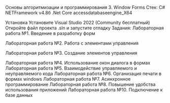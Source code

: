Основы алгоритмизации и программирования
3. Window Forms
Стек:
C# NETFramework v4.8б
.Net Core
accessdatabaseengine_X64

Установка
Установите Visual Studio 2022 (Community бесплатный)
Откройте файл проекта .sln и запустите отладку
Задания:
Лабораторная работа №1. Введение в разработку форм

Лабораторная работа №2. Работа с элементами управления

Лабораторная работа №3. Создание элементов управления

Лабораторная работа №4. Использование окон диалога в формах
Лабораторная работа №5. Взаимодействие управляемого и неуправляемого кода
Лабораторная работа №6. Организация печати в формах windows
Лабораторная работа №7. Асинхронное программирование
Лабораторная работа №8. Повышение удобства использования приложений
Лабораторная работа №10. Подключение к базе данных
